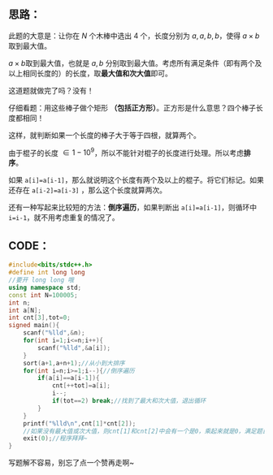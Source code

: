 ## 思路：
此题的大意是：让你在 $N$ 个木棒中选出 $4$ 个，长度分别为 $a,a,b,b$，使得 $a\times b$ 取到最大值。

$a\times b$取到最大值，也就是 $a,b$ 分别取到最大值。考虑所有满足条件（即有两个及以上相同长度的）的长度，取**最大值和次大值**即可。

这道题就做完了吗？没有！

仔细看题：用这些棒子做个矩形 **（包括正方形）**。正方形是什么意思？四个棒子长度都相同！

这样，就判断如果一个长度的棒子大于等于四根，就算两个。

由于棍子的长度 $\in 1-10^9$，所以不能针对棍子的长度进行处理。所以考虑**排序**。

如果 ```a[i]=a[i-1]```，那么就说明这个长度有两个及以上的棍子。将它们标记。如果还存在 ```a[i-2]=a[i-3]``` ，那么这个长度就算两次。

还有一种写起来比较短的方法：**倒序遍历**，如果判断出 ```a[i]=a[i-1]```，则循环中 ```i=i-1```，就不用考虑重复的情况了。

## CODE：
```cpp
#include<bits/stdc++.h>
#define int long long
//要开 long long 哦
using namespace std;
const int N=100005;
int n;
int a[N];
int cnt[3],tot=0;
signed main(){
	scanf("%lld",&n);
	for(int i=1;i<=n;i++){
		scanf("%lld",&a[i]);
	}
	sort(a+1,a+n+1);//从小到大排序
	for(int i=n;i>=1;i--){//倒序遍历
		if(a[i]==a[i-1]){
			cnt[++tot]=a[i];
			i--;
			if(tot==2) break;//找到了最大和次大值，退出循环
		}
	} 
	printf("%lld\n",cnt[1]*cnt[2]);
    //如果没有最大值或次大值，则cnt[1]和cnt[2]中会有一个是0，乘起来就是0，满足题目要求。不用特判。
	exit(0);//程序拜拜~
}
```

写题解不容易，别忘了点一个赞再走啊~